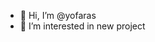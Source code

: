 - 👋 Hi, I’m @yofaras
- 👀 I’m interested in new project


<!---
yofaras/yofaras is a ✨ special ✨ repository because its `README.md` (this file) appears on your GitHub profile.
You can click the Preview link to take a look at your changes.
--->
